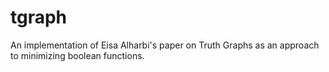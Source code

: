 # tgraph
An implementation of Eisa Alharbi's paper on Truth Graphs as an approach to minimizing boolean functions.
